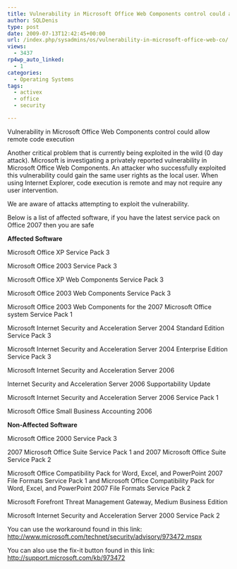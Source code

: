 ```yaml
---
title: Vulnerability in Microsoft Office Web Components control could allow remote code execution
author: SQLDenis
type: post
date: 2009-07-13T12:42:45+00:00
url: /index.php/sysadmins/os/vulnerability-in-microsoft-office-web-co/
views:
  - 3437
rp4wp_auto_linked:
  - 1
categories:
  - Operating Systems
tags:
  - activex
  - office
  - security

---
```

Vulnerability in Microsoft Office Web Components control could allow remote code execution

Another critical problem that is currently being exploited in the wild (0 day attack). Microsoft is investigating a privately reported vulnerability in Microsoft Office Web Components. An attacker who successfully exploited this vulnerability could gain the same user rights as the local user. When using Internet Explorer, code execution is remote and may not require any user intervention.
  
We are aware of attacks attempting to exploit the vulnerability.

Below is a list of affected software, if you have the latest service pack on Office 2007 then you are safe

**Affected Software**
  
Microsoft Office XP Service Pack 3
  
Microsoft Office 2003 Service Pack 3
  
Microsoft Office XP Web Components Service Pack 3
  
Microsoft Office 2003 Web Components Service Pack 3
  
Microsoft Office 2003 Web Components for the 2007 Microsoft Office system Service Pack 1
  
Microsoft Internet Security and Acceleration Server 2004 Standard Edition Service Pack 3
  
Microsoft Internet Security and Acceleration Server 2004 Enterprise Edition Service Pack 3
  
Microsoft Internet Security and Acceleration Server 2006
  
Internet Security and Acceleration Server 2006 Supportability Update
  
Microsoft Internet Security and Acceleration Server 2006 Service Pack 1
  
Microsoft Office Small Business Accounting 2006

**Non-Affected Software**
  
Microsoft Office 2000 Service Pack 3
  
2007 Microsoft Office Suite Service Pack 1 and 2007 Microsoft Office Suite Service Pack 2
  
Microsoft Office Compatibility Pack for Word, Excel, and PowerPoint 2007 File Formats Service Pack 1 and Microsoft Office Compatibility Pack for Word, Excel, and PowerPoint 2007 File Formats Service Pack 2
  
Microsoft Forefront Threat Management Gateway, Medium Business Edition
  
Microsoft Internet Security and Acceleration Server 2000 Service Pack 2

You can use the workaround found in this link: http://www.microsoft.com/technet/security/advisory/973472.mspx

You can also use the fix-it button found in this link: http://support.microsoft.com/kb/973472